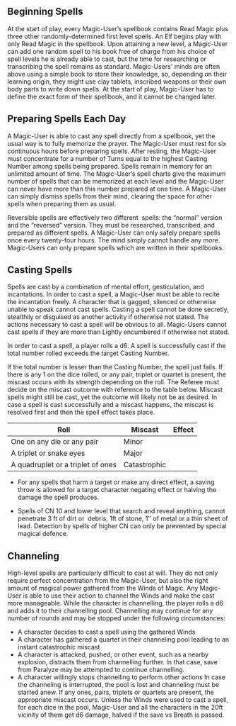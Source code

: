 ## Beginning Spells
At the start of play, every Magic-User’s spellbook contains Read Magic plus three other randomly-determined first level spells. An Elf begins play with only Read Magic in the spellbook. Upon attaining a new level, a Magic-User can add one random spell to his book free of charge from his choice of spell levels he is already able to cast, but the time for researching or transcribing the spell remains as standard.
Magic-Users' minds are often above using a simple book to store their knowledge, so, depending on their learning origin, they might use clay tablets, inscribed weapons or their own body parts to write down spells. At the start of play, Magic-User has to define the exact form of their spellbook, and it cannot be changed later.
## Preparing Spells Each Day
A Magic-User is able to cast any spell directly from a spellbook, yet the usual way is to fully memorize the prayer. The Magic-User must rest for six continuous hours before preparing spells. After resting, the Magic-User must concentrate for a number of Turns equal to the highest Casting Number among spells being prepared. Spells remain in memory for an unlimited amount of time. The Magic-User’s spell charts give the maximum number of spells that can be memorized at each level and the Magic-User can never have more than this number prepared at one time. A Magic-User can simply dismiss spells from their mind, clearing the space for other spells when preparing them as usual.

Reversible spells are effectively two different  spells: the “normal” version and the “reversed” version. They must be researched, transcribed, and  prepared as different spells. A Magic-User can only safely prepare spells once every twenty-four hours. The mind simply cannot handle any more. Magic-Users can only prepare spells which are written in their spellbooks.
## Casting Spells
Spells are cast by a combination of mental effort, gesticulation, and incantations. In order to cast a spell, a Magic-User must be able to recite the incantation freely. A character that is gagged, silenced or otherwise unable to speak cannot cast spells. Casting a spell cannot be done secretly, stealthily or disguised as another activity if otherwise not stated. The actions necessary to cast a spell will be obvious to all. Magic-Users cannot cast spells if they are more than Lightly encumbered if otherwise not stated.

In order to cast a spell, a player rolls a d6. A spell is successfully cast if the total number rolled exceeds the target Casting Number.

If the total number is lesser than the Casting Number, the spell just fails. If there is any 1 on the dice rolled, or any pair, triplet or quartet is present, the miscast occurs with its strength depending on the roll. The Referee must decide on the miscast outcome with reference to the table below. Miscast spells might still be cast, yet the outcome will likely not be as desired. In case a spell is cast successfully and a miscast happens, the miscast is resolved first and then the spell effect takes place.

| Roll                              | Miscast      | Effect |
| --------------------------------- | ------------ | ------ |
| One on any die or any pair        | Minor        |        |
| A triplet or snake eyes           | Major        |        |
| A quadruplet or a triplet of ones | Catastrophic |        |

- For any spells that harm a target or make any direct effect, a saving throw is allowed for a target character negating effect or halving the damage the spell produces.
* Spells of CN 10 and lower level that search and reveal anything, cannot penetrate 3 ft of dirt or  debris, 1ft of stone, 1’’ of metal or a thin sheet of lead. Detection by spells of higher CN can only be prevented by special magical defence.
## Channeling
High-level spells are particularly difficult to cast at will. They do not only require perfect concentration from the Magic-User, but also the right amount of magical power gathered from the Winds of Magic. Any Magic-User is able to use their action to channel the Winds and make the cast more manageable. While the character is channelling, the player rolls a d6 and adds it to their channelling pool. Channelling may continue for any number of rounds and may be stopped under the following circumstances:
- A character decides to cast a spell using the gathered Winds
- A character has gathered a quartet in their channeling pool leading to an instant catastrophic miscast
- A character is attacked, pushed, or other event, such as a nearby explosion, distracts them from channelling further. In that case, save from Paralyze may be attempted to continue channelling.
- A character willingly stops channelling to perform other actions
In case the channeling is interrupted, the pool is lost and channeling must be started anew. If any ones, pairs, triplets or quartets are present, the appropriate miscast occurs. Unless the Winds were used to cast a spell, for each dice in the pool, Magic-User and all the characters in the 20ft vicinity of them get d6 damage, halved if the save vs Breath is passed.
